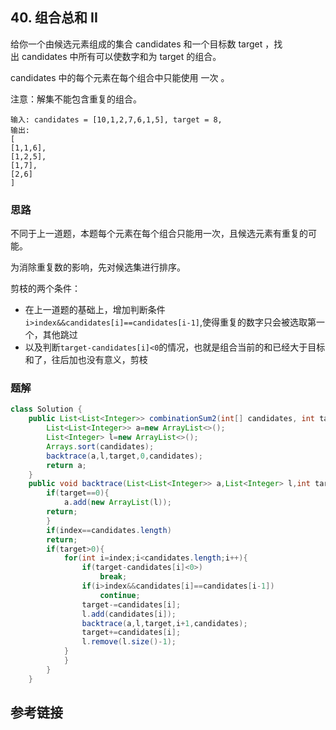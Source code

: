 ## 40. 组合总和 II
 给你一个由候选元素组成的集合 candidates 和一个目标数 target ，找出 candidates 中所有可以使数字和为 target 的组合。

candidates 中的每个元素在每个组合中只能使用 一次 。

注意：解集不能包含重复的组合。 
```
输入: candidates = [10,1,2,7,6,1,5], target = 8,
输出:
[
[1,1,6],
[1,2,5],
[1,7],
[2,6]
]
```
### 思路
不同于上一道题，本题每个元素在每个组合只能用一次，且候选元素有重复的可能。

为消除重复数的影响，先对候选集进行排序。

剪枝的两个条件：
* 在上一道题的基础上，增加判断条件`i>index&&candidates[i]==candidates[i-1]`,使得重复的数字只会被选取第一个，其他跳过
* 以及判断`target-candidates[i]<0`的情况，也就是组合当前的和已经大于目标和了，往后加也没有意义，剪枝
### 题解
```java
class Solution {
    public List<List<Integer>> combinationSum2(int[] candidates, int target) {
        List<List<Integer>> a=new ArrayList<>();
        List<Integer> l=new ArrayList<>();
        Arrays.sort(candidates);
        backtrace(a,l,target,0,candidates);
        return a;
    }
    public void backtrace(List<List<Integer>> a,List<Integer> l,int target,int index,int []candidates){
        if(target==0){
            a.add(new ArrayList(l));
        return;
        }
        if(index==candidates.length)
        return;
        if(target>0){
            for(int i=index;i<candidates.length;i++){
                if(target-candidates[i]<0>)
                    break;
                if(i>index&&candidates[i]==candidates[i-1])
                    continue;
                target-=candidates[i];
                l.add(candidates[i]);
                backtrace(a,l,target,i+1,candidates);
                target+=candidates[i];
                l.remove(l.size()-1);
            }
            }
        }
    }
```
## 参考链接